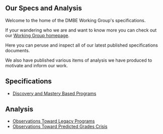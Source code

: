 ## Our Specs and Analysis

Welcome to the home of the DMBE Working Group's specifications.

If your wandering who we are and want to know more you can check out our [Working Group homepage](https://discovery-and-mastery-working-group.github.io/).

Here you can peruse and inspect all of our latest published specifications documents.

We also have published various items of analysis we have produced to motivate and inform our work.

Specifications
--------------

- [Discovery and Mastery Based Programs](specs/discovery-and-mastery-based-programs.md)

Analysis
--------

- [Observations Toward Legacy Programs](analysis/observations-toward-legacy-programs.md)
- [Observations Toward Predicted Grades Crisis](analysis/observations-toward-predicted-grades-crisis.md)

